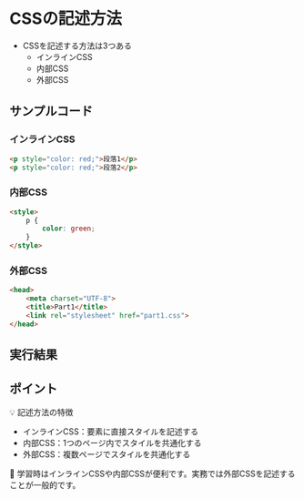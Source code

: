 # CSSの記述方法

+ CSSを記述する方法は3つある
  + インラインCSS
  + 内部CSS
  + 外部CSS

## サンプルコード

### インラインCSS

```html
<p style="color: red;">段落1</p>
<p style="color: red;">段落2</p>
```

### 内部CSS

```html
<style>
    p {
        color: green;
    }
</style>
```

### 外部CSS

```html
<head>
    <meta charset="UTF-8">
    <title>Part1</title>
    <link rel="stylesheet" href="part1.css">
</head>
```

## 実行結果

## ポイント

💡 記述方法の特徴

+ インラインCSS：要素に直接スタイルを記述する
+ 内部CSS：1つのページ内でスタイルを共通化する
+ 外部CSS：複数ページでスタイルを共通化する

💬 学習時はインラインCSSや内部CSSが便利です。実務では外部CSSを記述することが一般的です。

